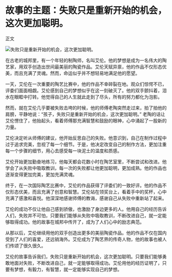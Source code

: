 # 故事的主题：失败只是重新开始的机会，这次更加聪明。
正文


![失败只是重新开始的机会，这次更加聪明。](/images/172f4e15253b4b28a3d90801617d9a56.jpg)

在古老的城邦里，有一个年轻的制陶师，名叫艾伦。他的梦想是成为一名伟大的陶艺家，用双手创造出世间最美丽的陶瓷作品。艾伦天赋异禀，他的作品不仅形态优美，而且充满了灵魂。然而，命运似乎并不想轻易地满足他的愿望。

一天，艾伦在一次重要的陶艺比赛中，他的作品不幸碎裂在地。观众们惊愕不已，评委们面面相觑。艾伦感到自己的梦想似乎在这一刻破灭了。他的双手颤抖着，泪水在眼眶中打转。他觉得自己的人生就此走到了尽头，所有的努力都化为泡影。

然而，就在艾伦几乎要被失败击垮的时候，他的师傅老陶突然走过来，拍了拍他的肩膀，平静地说：“孩子，失败只是重新开始的机会，这次更加聪明。” 老陶的话让艾伦愣住了，他抬起头，看着师傅那充满智慧和鼓励的眼神，心中涌起了一股新的力量。

艾伦决定听从师傅的建议，他开始反思自己的失败。他意识到，自己在制作过程中过于追求完美，忽视了每一个细节。于是，他决定改变自己的制作方法，更加注重每一个步骤的细节，用心去感受每一块泥土的温度和质感。

艾伦开始更加勤奋地练习，他每天都会花数小时在陶艺室里，不断尝试和改进。他学会了从失败中吸取教训，每一次的失败都让他更加聪明，更加成熟。他的作品也逐渐变得更加完美，更加充满灵魂。

终于，在一次国际陶艺比赛中，艾伦的作品获得了评委们的一致好评。他的作品不仅形态优美，而且充满了创意和智慧。艾伦站在领奖台上，看着手中的奖杯，心中充满了感激和喜悦。他深深地感谢师傅的教诲，感谢自己从失败中重新站了起来。

艾伦的成功不仅让他自己感到骄傲，也激励了身边更多的人。他用自己的经历告诉人们，失败并不可怕，只要我们能够从失败中吸取教训，不断改进自己，就一定能够取得成功。他的故事在城邦中传开了，成为了人们心中的励志典范。

从那以后，艾伦继续用他的双手创造出更多的美丽陶瓷作品。他的作品不仅在国内受到了人们的喜爱，还远销海外。艾伦成为了陶艺界的传奇人物，他的故事也被人们传颂了很久很久。

艾伦的故事告诉我们，失败只是重新开始的机会，这次更加聪明。只要我们能够勇敢地面对失败，不断改进自己，就一定能够取得成功。艾伦用他的经历证明了，只要有梦想，有毅力，有智慧，就一定能够实现自己的梦想。